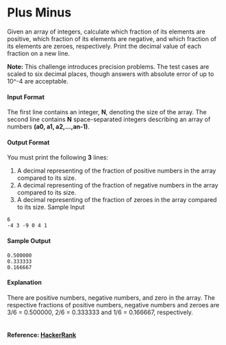 Plus Minus
==========
Given an array of integers, calculate which fraction of its elements are positive, which fraction of its elements are negative, and which fraction of its elements are zeroes, respectively. Print the decimal value of each fraction on a new line.

**Note:** This challenge introduces precision problems. The test cases are scaled to six decimal places, though answers with absolute error of up to 10^-4 are acceptable.

#### Input Format

The first line contains an integer, **N**, denoting the size of the array. 
The second line contains **N** space-separated integers describing an array of numbers **(a0, a1, a2,...,an-1)**.

#### Output Format

You must print the following **3** lines:

1. A decimal representing of the fraction of positive numbers in the array compared to its size.
2. A decimal representing of the fraction of negative numbers in the array compared to its size.
3. A decimal representing of the fraction of zeroes in the array compared to its size.
Sample Input
```
6
-4 3 -9 0 4 1
```
#### Sample Output
```
0.500000
0.333333
0.166667
```
#### Explanation

There are  positive numbers,  negative numbers, and  zero in the array. 
The respective fractions of positive numbers, negative numbers and zeroes are 3/6 = 0.500000, 2/6 = 0.333333 and 1/6 = 0.166667, respectively.
<br>
<br>
#### Reference: [HackerRank](https://www.hackerrank.com/challenges/plus-minus)
